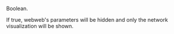 Boolean.

If true, webweb's parameters will be hidden and only the network visualization will be shown.
